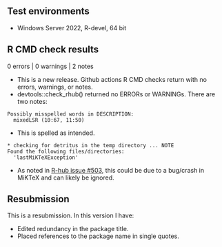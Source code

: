 ## Test environments

* Windows Server 2022, R-devel, 64 bit

## R CMD check results

0 errors | 0 warnings | 2 notes

* This is a new release. Github actions R CMD checks return with no errors, warnings, or notes.
* devtools::check_rhub() returned no ERRORs or WARNINGs. There are two notes:

```
Possibly misspelled words in DESCRIPTION:
  mixedLSR (10:67, 11:50)
```

* This is spelled as intended.

```
* checking for detritus in the temp directory ... NOTE
Found the following files/directories:
  'lastMiKTeXException'
```

* As noted in [R-hub issue #503](https://github.com/r-hub/rhub/issues/503), this could be due to a bug/crash in MiKTeX and can likely be ignored.

## Resubmission

This is a resubmission. In this version I have:

* Edited redundancy in the package title.
* Placed references to the package name in single quotes.




  
